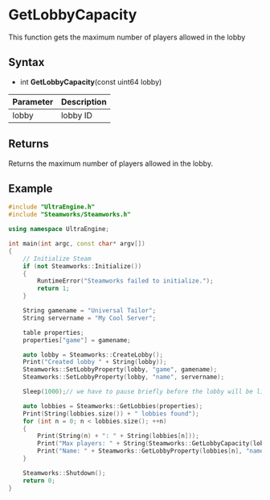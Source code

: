 # GetLobbyCapacity

This function gets the maximum number of players allowed in the lobby

## Syntax

- int **GetLobbyCapacity**(const uint64 lobby)

| Parameter | Description |
|---|---|
| lobby | lobby ID |

## Returns

Returns the maximum number of players allowed in the lobby.

## Example

```c++
#include "UltraEngine.h"
#include "Steamworks/Steamworks.h"

using namespace UltraEngine;

int main(int argc, const char* argv[])
{
    // Initialize Steam
    if (not Steamworks::Initialize())
    {
        RuntimeError("Steamworks failed to initialize.");
        return 1;
    }

    String gamename = "Universal Tailor";
    String servername = "My Cool Server";

    table properties;
    properties["game"] = gamename;

    auto lobby = Steamworks::CreateLobby();
    Print("Created lobby " + String(lobby));
    Steamworks::SetLobbyProperty(lobby, "game", gamename);
    Steamworks::SetLobbyProperty(lobby, "name", servername);

    Sleep(1000);// we have to pause briefly before the lobby will be listed in search results

    auto lobbies = Steamworks::GetLobbies(properties);
    Print(String(lobbies.size()) + " lobbies found");
    for (int n = 0; n < lobbies.size(); ++n)
    {
        Print(String(n) + ": " + String(lobbies[n]));
        Print("Max players: " + String(Steamworks::GetLobbyCapacity(lobbies[n])));
        Print("Name: " + Steamworks::GetLobbyProperty(lobbies[n], "name"));
    }

    Steamworks::Shutdown();
    return 0;
}
```
